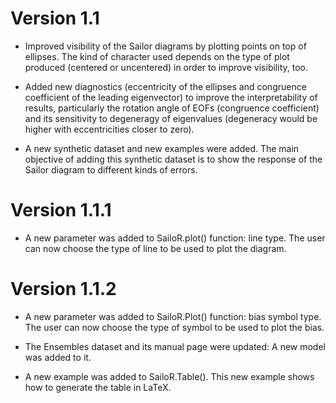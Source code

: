 # Version 1.1

* Improved visibility of the Sailor diagrams by plotting points on top of ellipses. The kind of character used depends on the type of plot produced (centered or uncentered) in order to improve visibility, too.

* Added new diagnostics (eccentricity of the ellipses and congruence coefficient of the leading eigenvector) to improve the interpretability of results, particularly the rotation angle of EOFs (congruence coefficient) and its sensitivity to degeneragy of eigenvalues (degeneracy would be higher with eccentricities closer to zero).

* A new synthetic dataset and new examples were added. The main objective of adding this synthetic dataset is to show the response of the Sailor diagram to different kinds of errors.

# Version 1.1.1

* A new parameter was added to SailoR.plot() function: line type. The user can now choose the type of line to be used to plot the diagram.

# Version 1.1.2

* A new parameter was added to SailoR.Plot() function: bias symbol type. The user can now choose the type of symbol to be used to plot the bias.

* The Ensembles dataset and its manual page were updated: A new model was added to it. 

* A new example was added to SailoR.Table(). This new example shows how to generate the table in LaTeX.
